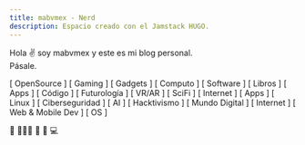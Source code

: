 ```yaml
---
title: mabvmex - Nerd
description: Espacio creado con el Jamstack HUGO.
---
```


Hola ✌️  soy mabvmex y este es mi blog personal. \
Pásale.

[ OpenSource ] [ Gaming ] [ Gadgets ] [ Computo ] [ Software ] [ Libros ] [ Apps ] [ Código ] [ Futurología ] [ VR/AR ] [ SciFi ] [ Internet ] [ Apps ] [ Linux ] [ Ciberseguridad ] [ AI ] [ Hacktivismo ] [ Mundo Digital ] [ Internet ] [ Web & Mobile Dev ] [ OS ]

🚀 🧑🏽‍💻 🌮 🍕 💻
